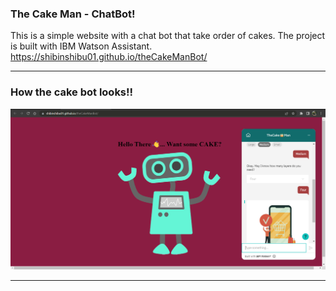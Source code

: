 ### The Cake Man - ChatBot!
This is a simple website with a chat bot that take order of cakes. The project is built with IBM Watson Assistant.
https://shibinshibu01.github.io/theCakeManBot/
<hr>
<h3>How the cake bot looks!!</h3>
<img src="bot.jpeg">
<hr>
